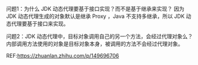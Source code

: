 问题1：为什么 JDK 动态代理要基于接口实现？而不是基于继承来实现？
因为 JDK 动态代理生成的对象默认是继承 Proxy ，Java 不支持多继承，所以 JDK 动态代理要基于接口来实现。

问题2：JDK 动态代理中，目标对象调用自己的另一个方法，会经过代理对象么？
内部调用方法使用的对象是目标对象本身，被调用的方法不会经过代理对象。


REF:https://zhuanlan.zhihu.com/p/149696706
